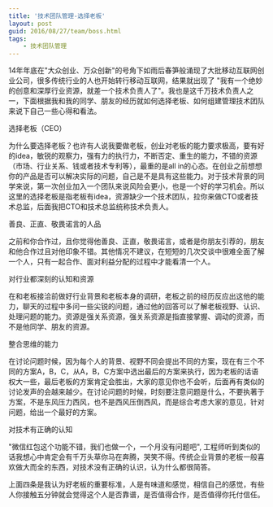 ```yaml
---
title: '技术团队管理-选择老板'
layout: post
guid: 2016/08/27/team/boss.html
tags:
	- 技术团队管理
---
```


14年年底在"大众创业、万众创新"的号角下如雨后春笋般涌现了大批移动互联网创业公司，很多传统行业的人也开始转行移动互联网，结果就出现了 "我有一个绝妙的创意和深厚行业资源，就差一个技术负责人了"。我也是这千万技术负责人之一，下面根据我和我的同学、朋友的经历就如何选择老板、如何组建管理技术团队来说下自己一些心得和看法。

选择老板（CEO）

为什么要选择老板？也许有人说我要做老板，创业对老板的能力要求极高，要有好的idea，敏锐的观察力，强有力的执行力，不断否定、重生的能力，不错的资源（市场、行业关系、钱或者技术专利等），最重的是all in的心态。在创业之前想想你的产品是否可以解决实际的问题，自己是不是具有这些能力。对于技术背景的同学来说，第一次创业加入一个团队来说风险会更小，也是一个好的学习机会。所以这里的选择老板是指老板有idea，资源缺少一个技术团队，拉你来做CTO或者技术总监，后面我把CTO和技术总监统称技术负责人。

善良、正直、敬畏诺言的人品

之前和你合作过，且你觉得他善良、正直，敬畏诺言，或者是你朋友引荐的，朋友和他合作过且对他印象不错。其他情况不建议，在短短的几次交谈中很难全面了解一个人，只有一起合作、面对利益分配的过程中才能看清一个人。


对行业都深刻的认知和资源

在和老板接洽前做好行业背景和老板本身的调研，老板之前的经历反应出这他的能力，聊天的过程中多问一些尖锐的问题，通过他的回答可以了解老板视野、认识、处理问题的能力。资源是强关系资源，强关系资源是指直接掌握、调动的资源，而不是他同学、朋友的资源。

整合思维的能力

在讨论问题时候，因为每个人的背景、视野不同会提出不同的方案，现在有三个不同的方案A，B，C，从A，B，C方案中选出最后的方案来执行，因为老板的话语权大一些，最后老板的方案肯定会胜出，大家的意见你也不会听，后面再有类似的讨论发声的会越来越少。在讨论问题的时候，时刻要注意问题是什么，不要执著于方案，不是东风压力西风，也不是西风压倒西风，而是综合考虑大家的意见，针对问题，给出一个最好的方案。


对技术有正确的认知

"微信红包这个功能不错，我们也做一个，一个月没有问题吧", 工程师听到类似的话我想心中肯定会有千万头草你马在奔腾，哭笑不得。传统企业背景的老板一般喜欢做大而全的东西，对技术没有正确的认识，认为什么都很简答。



上面四条是我认为好老板的重要标准，人是有味道和感觉，相信自己的感觉，有些人你接触五分钟就会觉得这个人是否靠谱，是否值得合作，是否值得你托付信任。


